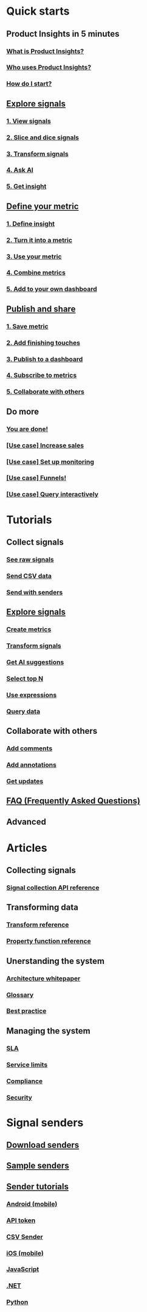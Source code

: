 # Quick starts
## Product Insights in 5 minutes 
### [What is Product Insights?](xref:developers/quick-starts/what-is)
### [Who uses Product Insights?](xref:developers/quick-starts/who-uses)
### [How do I start?](xref:developers/quick-starts/how-start)
## [Explore signals](xref:developers/quick-starts/1_explore-signals)
### [1. View signals](xref:developers/quick-starts/1_1_view)
### [2. Slice and dice signals](xref:developers/quick-starts/1_2_slice)
### [3. Transform signals](xref:developers/quick-starts/1_3_transform)
### [4. Ask AI](xref:developers/quick-starts/1_4_askai)
### [5. Get insight](xref:developers/quick-starts/1_5_get-insight)
## [Define your metric](xref:developers/quick-starts/2_create-own-metrics)
### [1. Define insight](xref:developers/quick-starts/2_1_define-insight)
### [2. Turn it into a metric](xref:developers/quick-starts/2_2_save-metric)
### [3. Use your metric](xref:developers/quick-starts/2_3_use)
### [4. Combine metrics](xref:developers/quick-starts/2_4_combine)
### [5. Add to your own dashboard](xref:developers/quick-starts/2_5_add)
## [Publish and share](xref:developers/quick-starts/3_3_publish)
### [1. Save metric](xref:developers/quick-starts/3_1_save)
### [2. Add finishing touches](xref:developers/quick-starts/3_2_add)
### [3. Publish to a dashboard](xref:developers/quick-starts/3_3_publish)
### [4. Subscribe to metrics](xref:developers/quick-starts/3_4_subscribe)
### [5. Collaborate with others](xref:developers/quick-starts/3_5_collaborate)
## Do more
### [You are done!](xref:developers/quick-starts/done)
### [[Use case] Increase sales](xref:developers/quick-starts/increase-sales)
### [[Use case] Set up monitoring](xref:developers/quick-starts/monitoring)
### [[Use case] Funnels!](xref:developers/quick-starts/funnels)
### [[Use case] Query interactively](xref:developers/quick-starts/query)

# Tutorials
## Collect signals
### [See raw signals](xref:developers/tutorials/see-raw)
### [Send CSV data](xref:developers/tutorials/send-csv)
### [Send with senders](xref:developers/tutorials/send-using-senders)
## [Explore signals](xref:developers/tutorials/explore-data)
### [Create metrics](xref:developers/tutorials/create-metrics)
### [Transform signals](xref:developers/tutorials/transform-data)
### [Get AI suggestions](xref:developers/tutorials/get-ai)
### [Select top N](xref:developers/tutorials/select-top)
### [Use expressions](xref:developers/tutorials/use-expressions)
### [Query data](xref:developers/tutorials/query-data)
## Collaborate with others
### [Add comments](xref:developers/tutorials/add-comments)
### [Add annotations](xref:developers/tutorials/add-annotations)
### [Get updates](xref:developers/tutorials/get-updates)
## [FAQ (Frequently Asked Questions)](xref:developers/faq/index)
## Advanced  

# Articles
## Collecting signals  
### [Signal collection API reference](xref:developers/articles/signal-collection)
## Transforming data    
### [Transform reference](xref:developers/articles/transform-ref)
### [Property function reference](xref:developers/articles/property-fn)
## Unerstanding the system  
### [Architecture whitepaper](xref:developers/articles/architecture)
### [Glossary](xref:developers/articles/glossary)
### [Best practice](xref:developers/articles/best-practice)
## Managing the system
### [SLA](xref:developers/articles/sla)
### [Service limits](xref:developers/articles/service-limits)
### [Compliance](xref:developers/articles/compliance)
### [Security](xref:developers/articles/security)

# Signal senders
## [Download senders](xref:developers/downloads/downloads)
## [Sample senders](xref:developers/downloads/sdk-samples)
## [Sender tutorials](xref:developers/downloads/tutorials/index)
### [Android (mobile)](xref:developers/downloads/android-java)
### [API token](xref:developers/downloads/api-token)
### [CSV Sender](xref:developers/downloads/ingest)
### [iOS (mobile)](xref:developers/downloads/ios-objc)
### [JavaScript](xref:developers/downloads/js)
### [.NET](xref:developers/downloads/dotnet)
### [Python](xref:developers/downloads/python)

